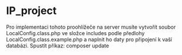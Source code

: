 # IP_project

Pro implementaci tohoto proohlížeče na server musíte vytvořít soubor LocalConfig.class.php ve složce includes podle předlohy LocalConfig.class.example.php a naplnit ho daty pro připojení k vaší databázi.
Spustit příkaz: composer update
